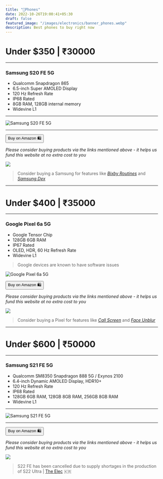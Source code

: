 ```yaml
---
title: "📱Phones"
date: 2022-10-26T19:00:41+05:30
draft: false
featured_image: "/images/electronics/banner_phones.webp"
description: Best phones to buy right now
---
```

<link rel="stylesheet" href="/styles.css">

# Under $350 | ₹30000
___

### Samsung S20 FE 5G

- Qualcomm Snapdragon 865
- 6.5-inch Super AMOLED Display 
- 120 Hz Refresh Rate
- IP68 Rated
- 8GB RAM, 128GB internal memory
- Widevine L1
___

![Samsung S20 FE 5G](/images/electronics/s20_fe_5g.webp)

___

<!-- | _Samsung S20 FE 5G_ | [Amazon](https://amzn.to/3W5RReM) |
|----|---| -->

<button class="button-58" role="button" onclick="location.href='https://amzn.to/3W5RReM'" >Buy on Amazon 🛍️</button>

_Please consider buying products via the links mentioned above - it helps us fund this website at no extra cost to you_

<!-- Samsung S20 FE 5G -->
<a href="https://www.amazon.in/Samsung-Galaxy-Cloud-128GB-Storage/dp/B08VB57558?crid=1NFRIJC7SYPM0&keywords=SAMSUNG+Galaxy+S21+FE&qid=1666785648&qu=eyJxc2MiOiI0LjIzIiwicXNhIjoiMy45OCIsInFzcCI6IjAuMDAifQ%3D%3D&sprefix=samsung+galaxy+s21+fe%2Caps%2C178&sr=8-4&linkCode=li1&tag=jinjja-21&linkId=3fee6afd05a97c3620caddae21ebf892&language=en_IN&ref_=as_li_ss_il" target="_blank"><img border="0" src="//ws-in.amazon-adsystem.com/widgets/q?_encoding=UTF8&ASIN=B08VB57558&Format=_SL110_&ID=AsinImage&MarketPlace=IN&ServiceVersion=20070822&WS=1&tag=jinjja-21&language=en_IN" ></a><img src="https://ir-in.amazon-adsystem.com/e/ir?t=jinjja-21&language=en_IN&l=li1&o=31&a=B08VB57558" width="1" height="1" border="0" alt="" style="border:none !important; margin:0px !important;" />

> Consider buying a Samsung for features like [_Bixby Routines_](https://www.samsung.com/global/galaxy/what-is/bixby-routines/) and [_Samsung Dex_](https://www.samsung.com/in/apps/samsung-dex/)

___

# Under $400 | ₹35000
___

### Google Pixel 6a 5G

- Google Tensor Chip
- 128GB 6GB RAM 
- IP67 Rated
- OLED, HDR, 60 Hz Refresh Rate
- Widevine L1

> Google devices are known to have software issues

![Google Pixel 6a 5G](/images/electronics/pixel_6a_5g.webp)

<!-- | _Google Pixel 6a 5G_ | [Amazon](https://amzn.to/3SzzVGh) |
|----|---| -->

<button class="button-58" role="button" onclick="location.href='https://amzn.to/3SzzVGh'" >Buy on Amazon 🛍️</button>

_Please consider buying products via the links mentioned above - it helps us fund this website at no extra cost to you_

<!-- Google Pixel 6a 5G -->
<a href="https://www.amazon.in/Google-Pixel-Sage-128GB-Storage/dp/B0B3Q23BT4?crid=2PPLOUP44RX8Y&keywords=pixel+6a&qid=1666786167&qu=eyJxc2MiOiIzLjcyIiwicXNhIjoiMi43NyIsInFzcCI6IjMuMTcifQ%3D%3D&sprefix=pixel+6%2Caps%2C235&sr=8-2&linkCode=li1&tag=jinjja-21&linkId=e15e012cc1e1f4d92fb93b1295ddde46&language=en_IN&ref_=as_li_ss_il" target="_blank"><img border="0" src="//ws-in.amazon-adsystem.com/widgets/q?_encoding=UTF8&ASIN=B0B3Q23BT4&Format=_SL110_&ID=AsinImage&MarketPlace=IN&ServiceVersion=20070822&WS=1&tag=jinjja-21&language=en_IN" ></a><img src="https://ir-in.amazon-adsystem.com/e/ir?t=jinjja-21&language=en_IN&l=li1&o=31&a=B0B3Q23BT4" width="1" height="1" border="0" alt="" style="border:none !important; margin:0px !important;" />

> Consider buying a Pixel for features like [_Call Screen_](https://support.google.com/phoneapp/answer/9118387?hl=en) and [_Face Unblur_](https://www.androidauthority.com/face-photo-unblur-pixel-3217580/)

___

# Under $600 | ₹50000
___

### Samsung S21 FE 5G

- Qualcomm SM8350 Snapdragon 888 5G / Exynos 2100
- 6.4-inch Dynamic AMOLED Display, HDR10+
- 120 Hz Refresh Rate
- IP68 Rated
- 128GB 6GB RAM, 128GB 8GB RAM, 256GB 8GB RAM
- Widevine L1
___

![Samsung S21 FE 5G](/images/electronics/S21FE_Carousel_GroupKV1_PC.webp)

___

<!-- | _Samsung S21 FE 5G_ | [Amazon](https://amzn.to/3FildAx) |
|----|---| -->

<button class="button-58" role="button" onclick="location.href='https://amzn.to/3FildAx'" >Buy on Amazon 🛍️</button>

_Please consider buying products via the links mentioned above - it helps us fund this website at no extra cost to you_

<!-- Samsung S21 FE 5G -->
<a href="https://www.amazon.in/Samsung-Snapdragon-Phantom-White-Storage/dp/B0BK6XVJ54?crid=NDM1M7LXRDZF&keywords=s21+fe+5g&qid=1666787095&qu=eyJxc2MiOiI0LjA1IiwicXNhIjoiMy45NCIsInFzcCI6IjIuNTgifQ%3D%3D&sprefix=s21%2Caps%2C227&sr=8-4&linkCode=li1&tag=jinjja-21&linkId=04b66cae593d8cc875b3599d9a677ab0&language=en_IN&ref_=as_li_ss_il" target="_blank"><img border="0" src="//ws-in.amazon-adsystem.com/widgets/q?_encoding=UTF8&ASIN=B0BK6XVJ54&Format=_SL110_&ID=AsinImage&MarketPlace=IN&ServiceVersion=20070822&WS=1&tag=jinjja-21&language=en_IN" ></a><img src="https://ir-in.amazon-adsystem.com/e/ir?t=jinjja-21&language=en_IN&l=li1&o=31&a=B0BK6XVJ54" width="1" height="1" border="0" alt="" style="border:none !important; margin:0px !important;" />

> S22 FE has been cancelled due to supply shortages in the production of S22 Ultra | [The Elec](https://www.thelec.net/) 🇰🇷
